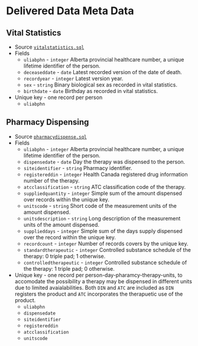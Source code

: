 # Delivered Data Meta Data

## Vital Statistics
* Source [`vitalstatistics.sql`](vitalstatistics.sql)
* Fields
  * `uliabphn` - `integer` Alberta provincial healthcare number, a unique lifetime identifier of the person.
  * `deceaseddate` - `date` Latest recorded version of the date of death.
  * `recordyear` - `integer` Latest version year.
  * `sex` - `string` Binary biological sex as recorded in vital statistics.
  * `birthdate` - `date` Birthday as recorded in vital statistics.
* Unique key - one record per person
  * `uliabphn`
  
## Pharmacy Dispensing
* Source [`pharmacydispense.sql`](pharmacydispense.sql)
* Fields
  * `uliabphn` - `integer` Alberta provincial healthcare number, a unique lifetime identifier of the person.
  * `dispensedate` - `date` Day the therapy was dispensed to the person.
  * `siteidentifier` - `string` Pharmacy identifier.
  * `registereddin` - `integer` Health Canada registered drug information number of the therapy.
  * `atcclassification` - `string` ATC classification code of the therapy.
  * `suppliedquantity` - `integer` Simple sum of the amount dispensed over records within the unique key.
  * `unitscode` - `string` Short code of the measurement units of the amount dispensed.
  * `unitsdescription` - `string` Long description of the measurement units of the amount dispensed.
  * `supplieddays` - `integer` Simple sum of the days supply dispensed over the record within the unique key.
  * `recordcount` - `integer` Number of records covers by the unique key.
  * `standardtherapeutic` - `integer` Controlled substance schedule of the therapy: 0 triple pad; 1 otherwise.
  * `controlledtherapeutic` - `integer` Controlled substance schedule of the therapy: 1 triple pad; 0 otherwise.  
* Unique key - one record per person-day-pharamcy-therapy-units, to accomodate the possibility a therapy may be dispensed in different units due to limited avaialabilities. Both `DIN` and `ATC` are included as `DIN` registers the product and `ATC` incorporates the therapuetic use of the product.
  * `uliabphn`
  * `dispensedate`
  * `siteidentifier`
  * `registereddin`
  * `atcclassification`
  * `unitscode`
